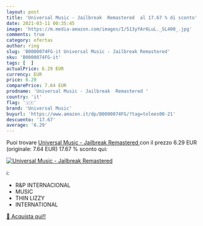 ```yaml
---
layout: post
title: 'Universal Music - Jailbreak  Remastered  al 17.67 % di sconto'
date: 2021-03-11 00:35:45
image: 'https://m.media-amazon.com/images/I/513yYAr6LuL._SL400_.jpg'
comments: true
category: ofertas
author: ring
slug: 'B0000074FG-it Universal Music - Jailbreak Remastered'
sku: 'B0000074FG-it'
tags: [  ]
actualPrice: 6.29 EUR
currency: EUR
price: 6.29
comparePrice: 7.64 EUR
prodname: 'Universal Music - Jailbreak  Remastered '
country: 'it'
flag: '🇮🇹'
brand: 'Universal Music'
buyurl: 'https://www.amazon.it/dp/B0000074FG/?tag=tolees00-21'
descuento: '17.67'
average: '6.29'
---
```


Puoi trovare [Universal Music - Jailbreak  Remastered ](https://www.amazon.it/dp/B0000074FG/?tag=tolees00-21) con il prezzo 6.29 EUR (originale: 7.64 EUR) 17.67 % sconto qui:

[![Universal Music - Jailbreak  Remastered ](https://m.media-amazon.com/images/I/513yYAr6LuL._SL400_.jpg)](https://www.amazon.it/dp/B0000074FG/?tag=tolees00-21)

ℹ️:

- R&P INTERNACIONAL
- MUSIC
- THIN LIZZY
- INTERNATIONAL

[🛒 Acquista qui!!](https://www.amazon.it/dp/B0000074FG/?tag=tolees00-21)
